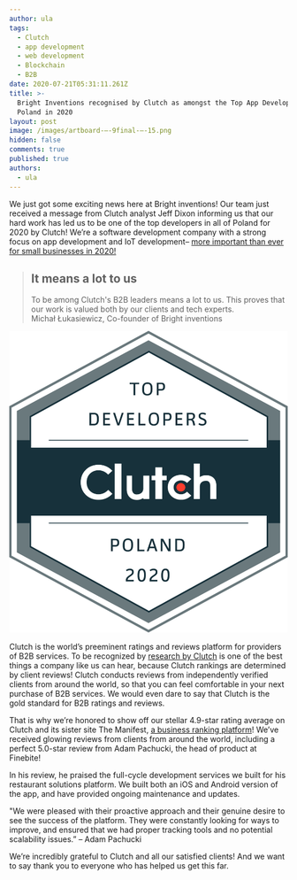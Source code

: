 ```yaml
---
author: ula
tags:
  - Clutch
  - app development
  - web development
  - Blockchain
  - B2B
date: 2020-07-21T05:31:11.261Z
title: >-
  Bright Inventions recognised by Clutch as amongst the Top App Developers in
  Poland in 2020
layout: post
image: /images/artboard-–-9final-–-15.png
hidden: false
comments: true
published: true
authors:
  - ula
---
```

We just got some exciting news here at Bright inventions! Our team just received a message from Clutch analyst Jeff Dixon informing us that our hard work has led us to be one of the top developers in all of Poland for 2020 by Clutch! We’re a software development company with a strong focus on app development and IoT development– [more important than ever for small businesses in 2020!](https://www.techtimes.com/brandspin/242588/20190504/why-mobile-apps-are-important-for-your-business.htm)

<blockquote><h2>It means a lot to us</h2><div>To be among Clutch's B2B leaders means a lot to us. This proves that our work is valued both by our clients and tech experts.</div><footer>Michał Łukasiewicz, Co-founder of Bright inventions</footer></blockquote>

![Top Developers Poland Clutch ](/images/jesyxqya.png)

Clutch is the world’s preeminent ratings and reviews platform for providers of B2B services. To be recognized by [research by Clutch](https://clutch.co/app-developers/poland) is one of the best things a company like us can hear, because Clutch rankings are determined by client reviews! Clutch conducts reviews from independently verified clients from around the world, so that you can feel comfortable in your next purchase of B2B services. We would even dare to say that Clutch is the gold standard for B2B ratings and reviews. 

That is why we’re honored to show off our stellar 4.9-star rating average on Clutch and its sister site The Manifest, [a business ranking platform](https://themanifest.com/app-development/companies/eastern-europe#bright-inventions)! We’ve received glowing reviews from clients from around the world, including a perfect 5.0-star review from Adam Pachucki, the head of product at Finebite!

In his review, he praised the full-cycle development services we built for his restaurant solutions platform. We built both an iOS and Android version of the app, and have provided ongoing maintenance and updates.

"We were pleased with their proactive approach and their genuine desire to see the success of the platform. They were constantly looking for ways to improve, and ensured that we had proper tracking tools and no potential scalability issues.” – Adam Pachucki

We’re incredibly grateful to Clutch and all our satisfied clients! And we want to say thank you to everyone who has helped us get this far.

